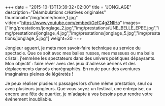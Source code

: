 +++
date = "2015-10-13T13:39:32+02:00"
title = "JONGLAGE"
description="Déambulations créatives originales"
thumbnail="/img/home/home_1.jpg"
video="https://www.youtube.com/embed/GefC4gZNIHo"
images=["img/prestations/jonglage_2.jpg","img/prestations/UNE_BELLE_EPEE.jpg","img/prestations/jonglage_4.jpg","img/prestations/jonglage_5.jpg","img/prestations/jonglage_5.jpg"]
weight=30
+++

Jongleur aguerri, je mets mon savoir-faire technique au service du spectacle. Que ce soit avec mes balles
russes, mes massues ou ma balle cristal, j'emmène les spectateurs dans des univers poétiques dépaysants.
Mon objectif : faire rêver avec des jeux d'adresse aériens et des déplacements dansés chorégraphiés.
En route pour des aventures imaginaires pleines de légèretés !

Je peux réaliser plusieurs passages lors d'une même prestation, seul ou avec plusieurs jongleurs. Que vous
soyez un festival, une entreprise, ou encore une fête de quartier, je m'adapte à vos besoins pour rendre
votre événement inoubliable.